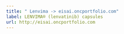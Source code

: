```yaml
---
title: " Lenvima -> eisai.oncportfolio.com"
label: LENVIMA® (lenvatinib) capsules
url: http://eisai.oncportfolio.com
---
```

